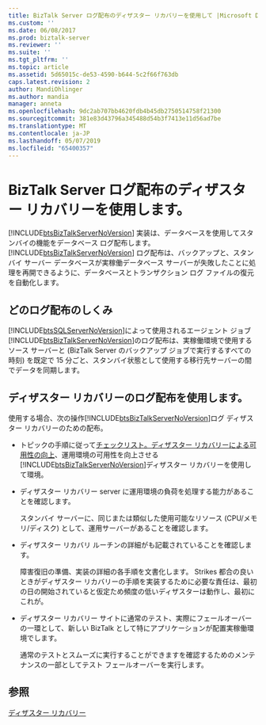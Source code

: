 ```yaml
---
title: BizTalk Server ログ配布のディザスター リカバリーを使用して |Microsoft Docs
ms.custom: ''
ms.date: 06/08/2017
ms.prod: biztalk-server
ms.reviewer: ''
ms.suite: ''
ms.tgt_pltfrm: ''
ms.topic: article
ms.assetid: 5d65015c-de53-4590-b644-5c2f66f763db
caps.latest.revision: 2
author: MandiOhlinger
ms.author: mandia
manager: anneta
ms.openlocfilehash: 9dc2ab707bb4620fdb4b45db2750514758f21300
ms.sourcegitcommit: 381e83d43796a345488d54b3f7413e11d56ad7be
ms.translationtype: MT
ms.contentlocale: ja-JP
ms.lasthandoff: 05/07/2019
ms.locfileid: "65400357"
---
```

# <a name="using-biztalk-server-log-shipping-for-disaster-recovery"></a>BizTalk Server ログ配布のディザスター リカバリーを使用します。
[!INCLUDE[btsBizTalkServerNoVersion](../includes/btsbiztalkservernoversion-md.md)] 実装は、データベースを使用してスタンバイの機能をデータベース ログ配布します。 [!INCLUDE[btsBizTalkServerNoVersion](../includes/btsbiztalkservernoversion-md.md)] ログ配布は、バックアップと、スタンバイ サーバー データベースが実稼働データベース サーバーが失敗したことに処理を再開できるように、データベースとトランザクション ログ ファイルの復元を自動化します。  
  
## <a name="how-log-shipping-works"></a>どのログ配布のしくみ  
 [!INCLUDE[btsSQLServerNoVersion](../includes/btssqlservernoversion-md.md)]によって使用されるエージェント ジョブ[!INCLUDE[btsBizTalkServerNoVersion](../includes/btsbiztalkservernoversion-md.md)]のログ配布は、実稼働環境で使用するソース サーバーと (BizTalk Server のバックアップ ジョブで実行するすべての時刻) を既定で 15 分ごと、スタンバイ状態として使用する移行先サーバーの間でデータを同期します。  
  
## <a name="using-log-shipping-for-disaster-recovery"></a>ディザスター リカバリーのログ配布を使用します。  
 使用する場合、次の操作[!INCLUDE[btsBizTalkServerNoVersion](../includes/btsbiztalkservernoversion-md.md)]ログ ディザスター リカバリーのための配布。  
  
- トピックの手順に従って[チェックリスト。ディザスター リカバリーによる可用性の向上](../technical-guides/checklist-increasing-availability-with-disaster-recovery.md)、運用環境の可用性を向上させる[!INCLUDE[btsBizTalkServerNoVersion](../includes/btsbiztalkservernoversion-md.md)]ディザスター リカバリーを使用して環境。  
  
- ディザスター リカバリー server に運用環境の負荷を処理する能力があることを確認します。  
  
   スタンバイ サーバーに、同じまたは類似した使用可能なリソース (CPU/メモリ/ディスク) として、運用サーバーがあることを確認します。  
  
- ディザスター リカバリ ルーチンの詳細がも記載されていることを確認します。  
  
   障害復旧の準備、実装の詳細の各手順を文書化します。 Strikes 都合の良いときがディザスター リカバリーの手順を実装するために必要な責任は、最初の日の開始されていると仮定ため頻度の低いディザスターは動作し、最初にこれが。  
  
- ディザスター リカバリー サイトに通常のテスト、実際にフェールオーバーの一環として、新しい BizTalk として特にアプリケーションが配置実稼働環境でします。  
  
   通常のテストとスムーズに実行することができますを確認するためのメンテナンスの一部としてテスト フェールオーバーを実行します。  
  
## <a name="see-also"></a>参照  
 [ディザスター リカバリー](../technical-guides/disaster-recovery.md)